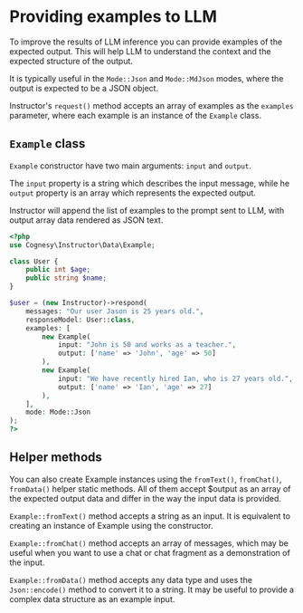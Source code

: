 # Providing examples to LLM

To improve the results of LLM inference you can provide examples of the expected output.
This will help LLM to understand the context and the expected structure of the output.

It is typically useful in the `Mode::Json` and `Mode::MdJson` modes, where the output
is expected to be a JSON object.

Instructor's `request()` method accepts an array of examples as the `examples` parameter,
where each example is an instance of the `Example` class.


## `Example` class

`Example` constructor have two main arguments: `input` and `output`.

The `input` property is  a string which describes the input message, while he `output`
property is an array which represents the expected output.

Instructor will append the list of examples to the prompt sent to LLM, with output
array data rendered as JSON text.

```php
<?php
use Cognesy\Instructor\Data\Example;

class User {
    public int $age;
    public string $name;
}

$user = (new Instructor)->respond(
    messages: "Our user Jason is 25 years old.",
    responseModel: User::class,
    examples: [
        new Example(
            input: "John is 50 and works as a teacher.",
            output: ['name' => 'John', 'age' => 50]
        ),
        new Example(
            input: "We have recently hired Ian, who is 27 years old.",
            output: ['name' => 'Ian', 'age' => 27]
        ),
    ],
    mode: Mode::Json
);
?>
```


## Helper methods

You can also create Example instances using the `fromText()`, `fromChat()`, `fromData()`
helper static methods. All of them accept $output as an array of the expected output data
and differ in the way the input data is provided.

`Example::fromText()` method accepts a string as an input. It is equivalent to creating
an instance of Example using the constructor.

`Example::fromChat()` method accepts an array of messages, which may be useful when
you want to use a chat or chat fragment as a demonstration of the input.

`Example::fromData()` method accepts any data type and uses the `Json::encode()` method to
convert it to a string. It may be useful to provide a complex data structure as an example
input.
